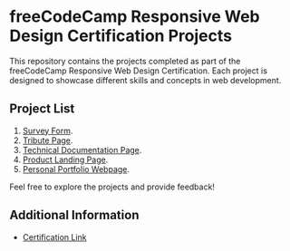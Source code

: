 # freeCodeCamp Responsive Web Design Certification Projects

This repository contains the projects completed as part of the freeCodeCamp Responsive Web Design Certification. Each project is designed to showcase different skills and concepts in web development.

## Project List

1. [Survey Form](https://mohamedkhalifa11.github.io/Responsive-Web-Design-freeCodeCamp/Survey%20Form/).
2. [Tribute Page](https://mohamedkhalifa11.github.io/Responsive-Web-Design-freeCodeCamp/Tribute%20Page/).
3. [Technical Documentation Page](https://mohamedkhalifa11.github.io/Responsive-Web-Design-freeCodeCamp/Technical%20Documentation%20Page/).
4. [Product Landing Page](https://mohamedkhalifa11.github.io/Responsive-Web-Design-freeCodeCamp/Product%20Landing%20Page/).
5. [Personal Portfolio Webpage](https://mohamedkhalifa11.github.io/Responsive-Web-Design-freeCodeCamp/Personal%20Portfolio%20Webpage/).

Feel free to explore the projects and provide feedback!

## Additional Information

- [Certification Link](https://www.freecodecamp.org/certification/MohamedKhalifa/responsive-web-design)
